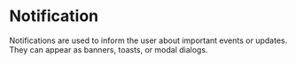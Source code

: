 # Notification

Notifications are used to inform the user about important events or updates. They can appear as banners, toasts, or modal dialogs.
